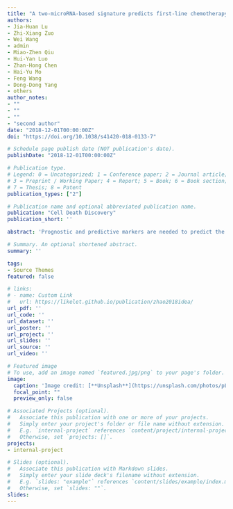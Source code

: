 ```yaml
---
title: "A two-microRNA-based signature predicts first-line chemotherapy outcomes in advanced colorectal cancer patients"
authors:
- Jia-Huan Lu
- Zhi-Xiang Zuo
- Wei Wang
- admin
- Miao-Zhen Qiu
- Hui-Yan Luo
- Zhan-Hong Chen
- Hai-Yu Mo
- Feng Wang
- Dong-Dong Yang
- others
author_notes:
- ""
- ""
- ""
- "second author"
date: "2018-12-01T00:00:00Z"
doi: "https://doi.org/10.1038/s41420-018-0133-7"

# Schedule page publish date (NOT publication's date).
publishDate: "2018-12-01T00:00:00Z"

# Publication type.
# Legend: 0 = Uncategorized; 1 = Conference paper; 2 = Journal article;
# 3 = Preprint / Working Paper; 4 = Report; 5 = Book; 6 = Book section;
# 7 = Thesis; 8 = Patent
publication_types: ["2"]

# Publication name and optional abbreviated publication name.
publication: "Cell Death Discovery"
publication_short: ''

abstract: 'Prognostic and predictive markers are needed to predict the clinical outcomes of patients with advanced colorectal cancer (CRC) who receive standard first-line treatments. We performed a prospective cohort study in advanced CRC patients to identify a miRNA signature that could predict the benefit of receiving first-line chemotherapy for these patients. Twenty-one paired tumours and adjacent normal tissues were collected from advanced CRC patients and analysed by miRNA microarrays. Between tumour and normal tissues, 33 miRNAs were differentially expressed and was confirmed by qRT-PCR from another group of 67 patients from a prospective cohort study. A two-miRNA-based signature was obtained using the LASSO Cox regression model based on the association between the expression of each miRNA and the PFS of individual patients. Internal and external validation cohorts, including 40 and 44 patients with advanced CRC, respectively, were performed to prove the prognostic and predictive value of this signature. A signature was built based on two miRNAs, miR-125b-2-3p and miR-933. CRC patients were classified into low- and high-risk groups for disease progression based on this tool. The patients with low risk scores generally had better PFS than those with high risk scores. In the training set, the median PFS in the low- and high-risk groups were 12.00 and 7.40 months, respectively. In the internal validation set, the median PFS in the low- and high-risk groups were 9.90 and 5.10 months, respectively. In the external validation set, the median PFS in the low- and high-risk groups were 9.90 and 6.40 months, respectively. Furthermore, we detected miR-125b-2-3p associated with CRC cell sensitivity to first-line chemotherapy. Our two-miRNA-based signature was a reliable prognostic and predictive tool for tumour progression in patients with advanced CRC, and might be able to predict the benefit of receiving standard first-line chemotherapy in CRC.'

# Summary. An optional shortened abstract.
summary: ''

tags:
- Source Themes
featured: false

# links:
# - name: Custom Link
#   url: https://likelet.github.io/publication/zhao2018idea/
url_pdf: ''
url_code: ''
url_dataset: ''
url_poster: ''
url_project: ''
url_slides: ''
url_source: ''
url_video: ''

# Featured image
# To use, add an image named `featured.jpg/png` to your page's folder. 
image:
  caption: 'Image credit: [**Unsplash**](https://unsplash.com/photos/pLCdAaMFLTE)'
  focal_point: ""
  preview_only: false

# Associated Projects (optional).
#   Associate this publication with one or more of your projects.
#   Simply enter your project's folder or file name without extension.
#   E.g. `internal-project` references `content/project/internal-project/index.md`.
#   Otherwise, set `projects: []`.
projects:
- internal-project

# Slides (optional).
#   Associate this publication with Markdown slides.
#   Simply enter your slide deck's filename without extension.
#   E.g. `slides: "example"` references `content/slides/example/index.md`.
#   Otherwise, set `slides: ""`.
slides:
---
```


